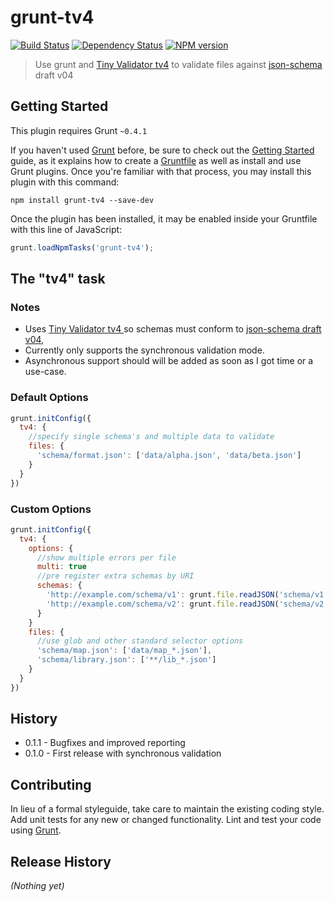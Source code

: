 # grunt-tv4

[![Build Status](https://secure.travis-ci.org/Bartvds/grunt-tv4.png?branch=master)](http://travis-ci.org/Bartvds/grunt-tv4) [![Dependency Status](https://gemnasium.com/Bartvds/grunt-tv4.png)](https://gemnasium.com/Bartvds/grunt-tv4) [![NPM version](https://badge.fury.io/js/grunt-tv4.png)](http://badge.fury.io/js/grunt-tv4)

> Use grunt and [Tiny Validator tv4](https://github.com/geraintluff/tv4) to validate files against [json-schema](http://json-schema.org/) draft v04

## Getting Started
This plugin requires Grunt `~0.4.1`

If you haven't used [Grunt](http://gruntjs.com/) before, be sure to check out the [Getting Started](http://gruntjs.com/getting-started) guide, as it explains how to create a [Gruntfile](http://gruntjs.com/sample-gruntfile) as well as install and use Grunt plugins. Once you're familiar with that process, you may install this plugin with this command:

```shell
npm install grunt-tv4 --save-dev
```

Once the plugin has been installed, it may be enabled inside your Gruntfile with this line of JavaScript:

```js
grunt.loadNpmTasks('grunt-tv4');
```

## The "tv4" task

### Notes

* Uses [Tiny Validator tv4 ](https://github.com/geraintluff/tv4) so schemas must conform to [json-schema draft v04](http://json-schema.org/documentation.html),
* Currently only supports the synchronous validation mode.
* Asynchronous support should will be added as soon as I got time or a use-case.

### Default Options

```js
grunt.initConfig({
  tv4: {
    //specify single schema's and multiple data to validate
    files: {
      'schema/format.json': ['data/alpha.json', 'data/beta.json']
    }
  }
})
```

### Custom Options

```js
grunt.initConfig({
  tv4: {
    options: {
      //show multiple errors per file
      multi: true
      //pre register extra schemas by URI
      schemas: {
        'http://example.com/schema/v1': grunt.file.readJSON('schema/v1.json'),
        'http://example.com/schema/v2': grunt.file.readJSON('schema/v2.json')
      }
    }
    files: {
      //use glob and other standard selector options
      'schema/map.json': ['data/map_*.json'],
      'schema/library.json': ['**/lib_*.json']
    }
  }
})
```

## History

* 0.1.1 - Bugfixes and improved reporting
* 0.1.0 - First release with synchronous validation


## Contributing
In lieu of a formal styleguide, take care to maintain the existing coding style. Add unit tests for any new or changed functionality. Lint and test your code using [Grunt](http://gruntjs.com/).

## Release History
_(Nothing yet)_
